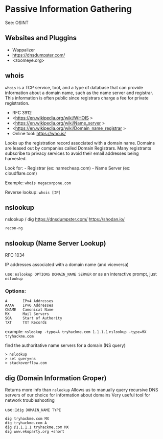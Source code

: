 # Passive Information Gathering

See: OSINT





## Websites and Pluggins

- Wappalizer
- <https://dnsdumpster.com/>
- <zoomeye.org>






## whois

`whois` is a TCP service, tool, and a type of database that can provide information about a domain name, such as the name server and registrar. This information is often public since registrars charge a fee for private registration.

- RFC 3912 
- <https://en.wikipedia.org/wiki/WHOIS >
- <https://en.wikipedia.org/wiki/Name_server >
- <https://en.wikipedia.org/wiki/Domain_name_registrar >
- Online tool: <https://who.is/>


Looks up the registration record associated with a domain name.
Domains are leased out by companies called Domain Registrars.
Many registrants subscribe to privacy services to avoid their email addresses being harvested.

Look for:
	- Registrar (ex: namecheap.com)
	- Name Server (ex: cloudflare.com)

Example: `whois megacorpone.com`


Reverse lookup: `whois [IP]`












## nslookup


nslookup / dig
https://dnsdumpster.com/
https://shodan.io/


`recon-ng`



## nslookup (Name Server Lookup)
RFC 1034

IP addresses associated with a domain name (and viceversa)

use: `nslookup OPTIONS DOMAIN_NAME SERVER` or as an interactive prompt, just `nslookup`

### Options:
```
A		IPv4 Addresses
AAAA	IPv6 Addresses
CNAME	Canonical Name
MX		Mail Servers
SOA		Start of Authority
TXT		TXT Records
```

example:
`nslookup -type=A tryhackme.com 1.1.1.1`
`nslookup -type=MX tryhackme.com`



find the authoritative name servers for a domain (NS query)
```
> nslookup
> set query=ns
> stackoverflow.com
```









## dig (Domain Information Groper)

Returns more info than `nslookup`
Allows us to manually query recursive DNS servers of our choice for information about domains
Very useful tool for network troubleshooting

use: `dig DOMAIN_NAME TYPE`
```
dig tryhackme.com MX
dig tryhackme.com A
dig @1.1.1.1 tryhackme.com MX
dig www.ekoparty.org +short
```










